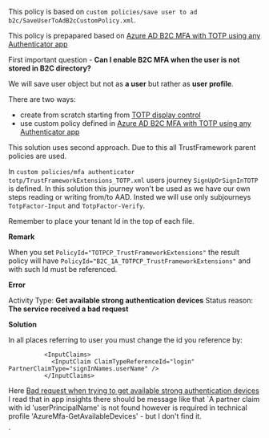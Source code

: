 This policy is based on `custom policies/save user to ad b2c/SaveUserToAdB2cCustomPolicy.xml`.

This policy is prepapared based on [Azure AD B2C MFA with TOTP using any Authenticator app][1]

First important question - **Can I enable B2C MFA when the user is not stored in B2C directory?**

We will save user object but not as **a user** but rather as **user profile**.

There are two ways:
- create from scratch starting from [TOTP display control][2]
- use custom policy defined in [Azure AD B2C MFA with TOTP using any Authenticator app][1]

This solution uses second approach. Due to this all TrustFramework parent policies are used.

In `custom policies/mfa authenticator totp/TrustFrameworkExtensions_TOTP.xml` users journey `SignUpOrSignInTOTP` is defined. In this solution this journey won't be used as we have our own steps reading or writing from/to AAD. Insted we will use only subjourneys `TotpFactor-Input` and `TotpFactor-Verify`.

Remember to place your tenant Id in the top of each file.

**Remark** 

When you set `PolicyId="TOTPCP_TrustFrameworkExtensions"` the result policy will have `PolicyId="B2C_1A_TOTPCP_TrustFrameworkExtensions"` and with such Id must be referenced.

**Error**

Activity Type: **Get available strong authentication devices**
Status reason: **The service received a bad request**

**Solution**

In all places referring to user you must change the id you reference by:
```
          <InputClaims>
            <InputClaim ClaimTypeReferenceId="login" PartnerClaimType="signInNames.userName" />
          </InputClaims>
```

Here [Bad request when trying to get available strong authentication devices][3] I read that in app insights there should be message like that `A partner claim with id 'userPrincipalName' is not found however is required in technical profile 'AzureMfa-GetAvailableDevices' - but I don't find it.


`


[1]: https://github.com/azure-ad-b2c/samples/tree/master/policies/totp
[2]: https://learn.microsoft.com/en-us/azure/active-directory-b2c/display-control-time-based-one-time-password
[3]: https://stackoverflow.com/questions/72576057/bad-request-when-trying-to-get-available-strong-authentication-devices